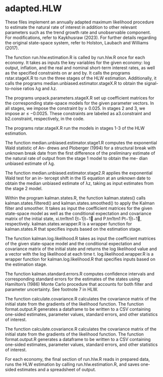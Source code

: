 # adapted.HLW

These files implement an annually adapted maximum likelihood procedure to estimate the natural rate of interest in addition to other relevant parameters such as the trend growth rate and unobservable component. For modifications, refer to Kaykhusraw (2023). For further details regarding the original state-space system, refer to Holston, Laubach and Williams (2017).


The function run.hlw.estimation.R is called by run.hlw.R once for each economy. It takes as inputs the key variables for the given economy: log output, inflation, and the real and nominal short-term interest rates, as well as the specified constraints on ar and by. It calls the programs rstar.stageX.R to run the three stages of the HLW estimation. Additionally, it calls the programs median.unbiased.estimator.stageX.R to obtain the signal-to-noise ratios λg and λz.

The programs unpack.parameters.stageX.R set up coefficient matrices for the corresponding state-space models for the given parameter vectors. In all stages, we impose the constraint by ≥ 0.025. In stages 2 and 3, we impose ar ≤ −0.0025. These constraints are labeled as a3.constraint and b2.constraint, respectively, in the code.
 
The programs rstar.stageX.R run the models in stages 1-3 of the HLW estimation.

The function median.unbiased.estimator.stage1.R computes the exponential Wald statistic of An- drews and Ploberger (1994) for a structural break with unknown break date from the first difference of the preliminary estimate of the natural rate of output from the stage 1 model to obtain the me- dian unbiased estimate of λg.

The function median.unbiased.estimator.stage2.R applies the exponential Wald test for an in- tercept shift in the IS equation at an unknown date to obtain the median unbiased estimate of λz, taking as input estimates from the stage 2 model.

Within the program kalman.states.R, the function kalman.states() calls kalman.states.filtered() and kalman.states.smoothed() to apply the Kalman filter and smoother. It takes as input the coefficient matrices for the given state-space model as well as the conditional expectation and covariance matrix of the initial state, xi.tm1tm1  ξt−1|t−1 and P.tm1tm1  Pt−1|t−1, respectively. kalman.states.wrapper.R is a wrapper function for kalman.states.R that specifies inputs based on the estimation stage.

The function kalman.log.likelihood.R takes as input the coefficient matrices of the given state-space model and the conditional expectation and covariance matrix of the initial state and returns the log likelihood value and a vector with the log likelihood at each time t. log.likelihood.wrapper.R is a wrapper function for kalman.log.likelihood.R that specifies inputs based on the estimation stage.

The function kalman.standard.errors.R computes confidence intervals and corresponding standard errors for the estimates of the states using Hamilton’s (1986) Monte Carlo procedure that accounts for both filter and parameter uncertainty. See footnote 7 in HLW.

The function calculate.covariance.R calculates the covariance matrix of the initial state from the gradients of the likelihood function. The function format.output.R generates a dataframe to be written to a CSV containing one-sided estimates, parameter values, standard errors, and other statistics of interest.

The function calculate.covariance.R calculates the covariance matrix of the initial state from the gradients of the likelihood function. The function format.output.R generates a dataframe to be written to a CSV containing one-sided estimates, parameter values, standard errors, and other statistics of interest.

For each economy, the final section of run.hlw.R reads in prepared data, runs the HLW estimation by calling run.hlw.estimation.R, and saves one-sided estimates and a spreadsheet of output.
